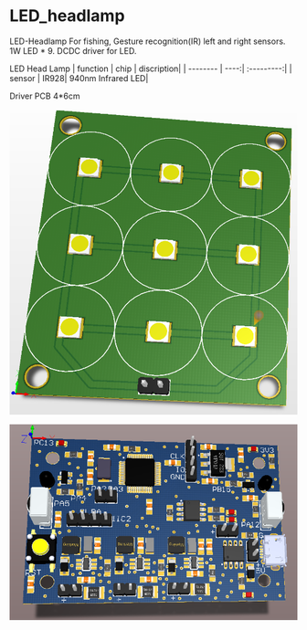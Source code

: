 # LED_headlamp
LED-Headlamp For fishing, Gesture recognition(IR) left and right sensors. 1W LED * 9.  DCDC driver for LED.                

LED Head Lamp
| function | chip | discription|
| -------- | ----:| :---------:|
| sensor   | IR928| 940nm Infrared LED|




Driver PCB 4*6cm


                

![image](https://github.com/xiaoqianzi15/LED_headlamp/blob/master/pic/LED.png)       

![image](https://github.com/xiaoqianzi15/LED_headlamp/blob/master/pic/Driver.png)
          
